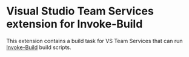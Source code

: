 # Visual Studio Team Services extension for Invoke-Build
This extension contains a build task for VS Team Services that can run [Invoke-Build](https://github.com/nightroman/Invoke-Build) build scripts.
